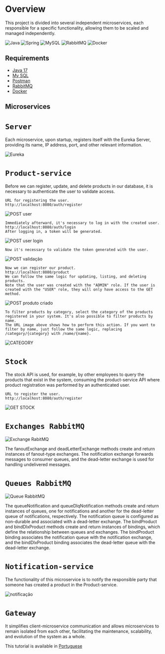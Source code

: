 # Overview
This project is divided into several independent microservices, each responsible for a specific functionality, allowing them to be scaled and managed independently.

![Java](https://img.shields.io/badge/java-%23ED8B00.svg?style=for-the-badge&logo=openjdk&logoColor=white) ![Spring](https://img.shields.io/badge/spring-%236DB33F.svg?style=for-the-badge&logo=spring&logoColor=white) ![MySQL](https://img.shields.io/badge/mysql-%2300f.svg?style=for-the-badge&logo=mysql&logoColor=white) ![RabbitMQ](https://img.shields.io/badge/Rabbitmq-FF6600?style=for-the-badge&logo=rabbitmq&logoColor=white) ![Docker](https://img.shields.io/badge/docker-%230db7ed.svg?style=for-the-badge&logo=docker&logoColor=white)


## Requirements
- [Java 17](https://www.oracle.com/java/technologies/downloads/#jdk17-windows)
- [My SQL](https://www.mysql.com/downloads/)
- [Postman](https://www.postman.com/downloads)
- [RabbitMQ](https://www.rabbitmq.com/download.html)
- [Docker](https://www.docker.com/products/docker-desktop/)

## Microservices

# `Server`

Each microservice, upon startup, registers itself with the Eureka Server, providing its name, IP address, port, and other relevant information.

![Eureka](https://github.com/Viniciu-s/microservices/assets/84327394/a887792a-0bc2-425d-80ba-eae78f6803b8)


# `Product-service`

Before we can register, update, and delete products in our database, it is necessary to authenticate the user to validate access.


```
URL for registering the user.
http://localhost:8080/auth/register
```
![POST user](https://github.com/Viniciu-s/microservices/assets/84327394/c3da089c-c65e-48ef-8f1f-71a539bd4b12)

```
Immediately afterward, it's necessary to log in with the created user.
http://localhost:8080/auth/login
After logging in, a token will be generated.
```
![POST user login](https://github.com/Viniciu-s/microservices/assets/84327394/019e3da0-d73b-408f-8f91-771137390f45)

```
Now it's necessary to validate the token generated with the user.
```
![POST validação](https://github.com/Viniciu-s/microservices/assets/84327394/944de9ab-183c-44fc-b80e-a4f456e401df)

```
Now we can register our product.
http://localhost:8080/product
We can follow the same logic for updating, listing, and deleting products.
Note that the user was created with the "ADMIN" role. If the user is created with the "USER" role, they will only have access to the GET method.
```
![POST produto criado](https://github.com/Viniciu-s/microservices/assets/84327394/813e0c50-4584-49d9-bcd7-fd878cc829b7)

```
To filter products by category, select the category of the products registered in your system. It's also possible to filter products by name.
The URL image above shows how to perform this action. If you want to filter by name, just follow the same logic, replacing /category/{category} with /name/{name}.
```
![CATEGORY](https://github.com/Viniciu-s/microservices/assets/84327394/03df8da9-d5f5-442a-923a-abca940ce5e2)


# `Stock`
The stock API is used, for example, by other employees to query the products that exist in the system, consuming the product-service API where product registration was performed by an authenticated user.

```
URL to register the user.
http://localhost:8080/auth/register
```
![GET STOCK](https://github.com/Viniciu-s/microservices/assets/84327394/726e31b9-3d5c-41ad-90ca-07520542c4e8)



# `Exchanges RabbitMQ`

![Exchange RabitMQ](https://github.com/Viniciu-s/microservices/assets/84327394/45d67cf2-0933-4174-897a-4f6cac8aceae)

The fanoutExchange and deadLetterExchange methods create and return instances of fanout-type exchanges. The notification exchange forwards messages to consumer queues, and the dead-letter exchange is used for handling undelivered messages.


# `Queues RabbitMQ`

![Queue RabbitMQ](https://github.com/Viniciu-s/microservices/assets/84327394/c110f0f6-935e-45e3-91e0-ae7093065693)

The queueNotification and queueDlqNotification methods create and return instances of queues, one for notifications and another for the dead-letter queue of notifications, respectively. The notification queue is configured as non-durable and associated with a dead-letter exchange. The bindProduct and bindDlxProduct methods create and return instances of bindings, which define the relationship between queues and exchanges. The bindProduct binding associates the notification queue with the notification exchange, and the bindDlxProduct binding associates the dead-letter queue with the dead-letter exchange.

# `Notification-service`

The functionality of this microservice is to notify the responsible party that someone has created a product in the Product-service.

![notificação](https://github.com/Viniciu-s/microservices/assets/84327394/6ffe82f5-bf4c-4d42-897c-79605bffdb3d)



# `Gateway`

It simplifies client-microservice communication and allows microservices to remain isolated from each other, facilitating the maintenance, scalability, and evolution of the system as a whole.

This tutorial is available in [Portuguese](README-pt-br.md)
